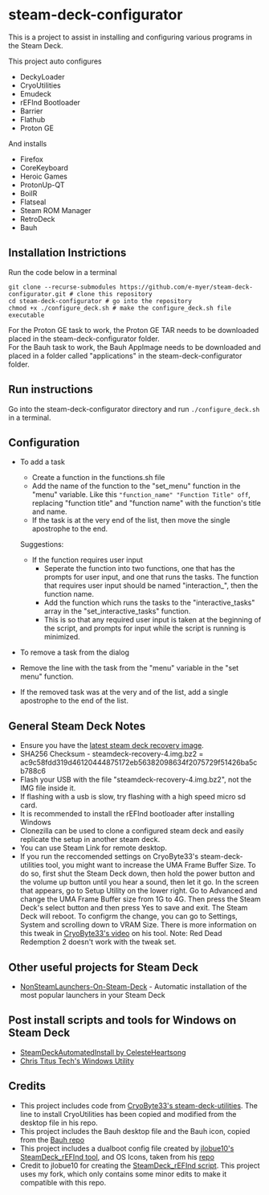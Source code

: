 # steam-deck-configurator

This is a project to assist in installing and configuring various programs in the Steam Deck.

This project auto configures

- DeckyLoader
- CryoUtilities
- Emudeck
- rEFInd Bootloader
- Barrier
- Flathub
- Proton GE

And installs

- Firefox
- CoreKeyboard
- Heroic Games
- ProtonUp-QT
- BoilR
- Flatseal
- Steam ROM Manager
- RetroDeck
- Bauh

## Installation Instrictions

Run the code below in a terminal

```
git clone --recurse-submodules https://github.com/e-myer/steam-deck-configurator.git # clone this repository
cd steam-deck-configurator # go into the repository
chmod +x ./configure_deck.sh # make the configure_deck.sh file executable
```

For the Proton GE task to work, the Proton GE TAR needs to be downloaded placed in the steam-deck-configurator folder.  
For the Bauh task to work, the Bauh AppImage needs to be downloaded and placed in a folder called "applications" in the steam-deck-configurator folder.

## Run instructions
Go into the steam-deck-configurator directory and run `./configure_deck.sh` in a terminal.

## Configuration

- To add a task
  - Create a function in the functions.sh file
  - Add the name of the function to the "set_menu" function in the "menu" variable. Like this `"function_name" "Function Title" off`, replacing "function title" and "function name" with the function's title and name.
  - If the task is at the very end of the list, then move the single apostrophe to the end.
    
  Suggestions:
  - If the function requires user input
    - Seperate the function into two functions, one that has the prompts for user input, and one that runs the tasks. The function that requires user input should be named "interaction_", then the function name.
    - Add the function which runs the tasks to the "interactive_tasks" array in the "set_interactive_tasks" function.
    - This is so that any required user input is taken at the beginning of the script, and prompts for input while the script is running is minimized.

- To remove a task from the dialog
 - Remove the line with the task from the "menu" variable in the "set menu" function.
 - If the removed task was at the very and of the list, add a single apostrophe to the end of the list.
## General Steam Deck Notes

- Ensure you have the [latest steam deck recovery image](https://help.steampowered.com/en/faqs/view/1B71-EDF2-EB6D-2BB3).
- SHA256 Checksum - steamdeck-recovery-4.img.bz2 = ac9c58fdd319d46120444875172eb56382098634f2075729f51426ba5cb788c6
- Flash your USB with the file "steamdeck-recovery-4.img.bz2", not the IMG file inside it.
- If flashing with a usb is slow, try flashing with a high speed micro sd card.
- It is recommended to install the rEFInd bootloader after installing Windows
- Clonezilla can be used to clone a configured steam deck and easily replicate the setup in another steam deck.
- You can use Steam Link for remote desktop.
- If you run the reccomended settings on CryoByte33's steam-deck-utilities tool, you might want to increase the UMA Frame Buffer Size. To do so, first shut the Steam Deck down, then hold the power button and the volume up button until you hear a sound, then let it go. In the screen that appears, go to Setup Utility on the lower right. Go to Advanced and change the UMA Frame Buffer size from 1G to 4G. Then press the Steam Deck's select button and then press Yes to save and exit. The Steam Deck will reboot. To configrm the change, you can go to Settings, System and scrolling down to VRAM Size. There is more information on this tweak in [CryoByte33's video](https://www.youtube.com/watch?v=C9EjXYZUqUs) on his tool. Note: Red Dead Redemption 2 doesn't work with the tweak set.

## Other useful projects for Steam Deck
- [NonSteamLaunchers-On-Steam-Deck](https://github.com/moraroy/NonSteamLaunchers-On-Steam-Deck) - Automatic installation of the most popular launchers in your Steam Deck

## Post install scripts and tools for Windows on Steam Deck
- [SteamDeckAutomatedInstall by CelesteHeartsong](https://github.com/CelesteHeartsong/SteamDeckAutomatedInstall)
- [Chris Titus Tech's Windows Utility](https://github.com/ChrisTitusTech/winutil)

## Credits
- This project includes code from [CryoByte33's steam-deck-utilities](https://github.com/CryoByte33/steam-deck-utilities/blob/main/LICENSE). The line to install CryoUtilities has been copied and modified from the desktop file in his repo.
- This project includes the Bauh desktop file and the Bauh icon, copied from the [Bauh repo](https://github.com/vinifmor/bauh)
- This project includes a dualboot config file created by [jlobue10's SteamDeck_rEFInd tool](https://github.com/jlobue10/SteamDeck_rEFInd), and OS Icons, taken from his [repo](https://github.com/jlobue10/SteamDeck_rEFInd)
- Credit to jlobue10 for creating the [SteamDeck_rEFInd script](https://github.com/jlobue10/SteamDeck_rEFInd). This project uses my fork, which only contains some minor edits to make it compatible with this repo.

